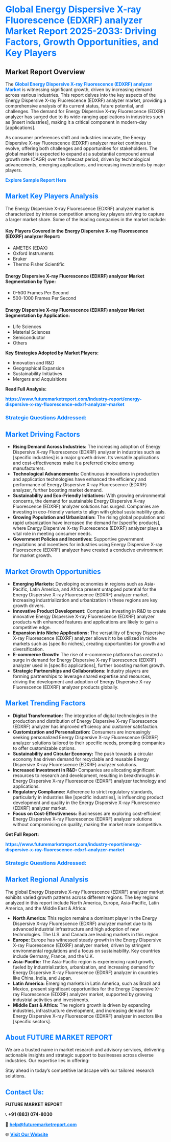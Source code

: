 <h1 style="color: #007BFF;">Global Energy Dispersive X-ray Fluorescence (EDXRF) analyzer Market Report 2025-2033: Driving Factors, Growth Opportunities, and Key Players</h1>

<section id="overview">
<h2>Market Report Overview</h2>
<p>The <a href="https://www.futuremarketreport.com/industry-report/energy-dispersive-x-ray-fluorescence-edxrf-analyzer-market" style="color: #007BFF; text-decoration: none;"><strong>Global Energy Dispersive X-ray Fluorescence (EDXRF) analyzer Market</strong></a> is witnessing significant growth, driven by increasing demand across various industries. This report delves into the key aspects of the Energy Dispersive X-ray Fluorescence (EDXRF) analyzer market, providing a comprehensive analysis of its current status, future potential, and challenges. The demand for Energy Dispersive X-ray Fluorescence (EDXRF) analyzer has surged due to its wide-ranging applications in industries such as [insert industries], making it a critical component in modern-day [applications].</p>
<p>As consumer preferences shift and industries innovate, the Energy Dispersive X-ray Fluorescence (EDXRF) analyzer market continues to evolve, offering both challenges and opportunities for stakeholders. The global market is expected to expand at a substantial compound annual growth rate (CAGR) over the forecast period, driven by technological advancements, emerging applications, and increasing investments by major players.</p>
</section>

<section id="overview">
<p><a href="https://www.futuremarketreport.com/request-sample/reportId=31843" style="color: #007BFF; text-decoration: none;"><strong>Explore Sample Report Here</strong></a></p>
</section>

<section id="key-players">
<h2 style="color: #007BFF;">Market Key Players Analysis</h2>
<p>The Energy Dispersive X-ray Fluorescence (EDXRF) analyzer market is characterized by intense competition among key players striving to capture a larger market share. Some of the leading companies in the market include:</p>
<h4>Key Players Covered in the Energy Dispersive X-ray Fluorescence (EDXRF) analyzer Report:</h4>
<ul><li>AMETEK (EDAX)</li><li>Oxford Instruments</li><li>Bruker</li><li>Thermo Fisher Scientific</li></ul>
<h4>Energy Dispersive X-ray Fluorescence (EDXRF) analyzer Market Segmentation by Type:</h4>
<ul><li>0-500 Frames Per Second</li><li>500-1000 Frames Per Second</li></ul>

<h4>Energy Dispersive X-ray Fluorescence (EDXRF) analyzer Market Segmentation by Application:</h4>
<ul><li>Life Sciences</li><li>Material Sciences</li><li>Semiconductor</li><li>Others</li></ul>
<p><strong>Key Strategies Adopted by Market Players:</strong></p>
<ul>
<li>Innovation and R&D</li>
<li>Geographical Expansion</li>
<li>Sustainability Initiatives</li>
<li>Mergers and Acquisitions</li>
</ul>
</section>

<section>
<p><strong>Read Full Analysis: </strong></p><a href="https://www.futuremarketreport.com/industry-report/energy-dispersive-x-ray-fluorescence-edxrf-analyzer-market" style="color: #007BFF; text-decoration: none;"><strong>https://www.futuremarketreport.com/industry-report/energy-dispersive-x-ray-fluorescence-edxrf-analyzer-market</strong></a>
<h3 style="color: #007BFF;">Strategic Questions Addressed:</h3>
</section>

<section id="driving-factors">
<h2 style="color: #007BFF;">Market Driving Factors</h2>
<ul>
<li><strong>Rising Demand Across Industries:</strong> The increasing adoption of Energy Dispersive X-ray Fluorescence (EDXRF) analyzer in industries such as [specific industries] is a major growth driver. Its versatile applications and cost-effectiveness make it a preferred choice among manufacturers.</li>
<li><strong>Technological Advancements:</strong> Continuous innovations in production and application technologies have enhanced the efficiency and performance of Energy Dispersive X-ray Fluorescence (EDXRF) analyzer, further boosting market demand.</li>
<li><strong>Sustainability and Eco-Friendly Initiatives:</strong> With growing environmental concerns, the demand for sustainable Energy Dispersive X-ray Fluorescence (EDXRF) analyzer solutions has surged. Companies are investing in eco-friendly variants to align with global sustainability goals.</li>
<li><strong>Growing Population and Urbanization:</strong> The rising global population and rapid urbanization have increased the demand for [specific products], where Energy Dispersive X-ray Fluorescence (EDXRF) analyzer plays a vital role in meeting consumer needs.</li>
<li><strong>Government Policies and Incentives:</strong> Supportive government regulations and incentives for industries using Energy Dispersive X-ray Fluorescence (EDXRF) analyzer have created a conducive environment for market growth.</li>
</ul>
</section>

<section id="growth-opportunities">
<h2 style="color: #007BFF;">Market Growth Opportunities</h2>
<ul>
<li><strong>Emerging Markets:</strong> Developing economies in regions such as Asia-Pacific, Latin America, and Africa present untapped potential for the Energy Dispersive X-ray Fluorescence (EDXRF) analyzer market. Increasing industrialization and urbanization in these regions are key growth drivers.</li>
<li><strong>Innovative Product Development:</strong> Companies investing in R&D to create innovative Energy Dispersive X-ray Fluorescence (EDXRF) analyzer products with enhanced features and applications are likely to gain a competitive edge.</li>
<li><strong>Expansion into Niche Applications:</strong> The versatility of Energy Dispersive X-ray Fluorescence (EDXRF) analyzer allows it to be utilized in niche markets such as [specific niches], creating opportunities for growth and diversification.</li>
<li><strong>E-commerce Growth:</strong> The rise of e-commerce platforms has created a surge in demand for Energy Dispersive X-ray Fluorescence (EDXRF) analyzer used in [specific applications], further boosting market growth.</li>
<li><strong>Strategic Partnerships and Collaborations:</strong> Industry players are forming partnerships to leverage shared expertise and resources, driving the development and adoption of Energy Dispersive X-ray Fluorescence (EDXRF) analyzer products globally.</li>
</ul>
</section>

<section id="trending-factors">
<h2 style="color: #007BFF;">Market Trending Factors</h2>
<ul>
<li><strong>Digital Transformation:</strong> The integration of digital technologies in the production and distribution of Energy Dispersive X-ray Fluorescence (EDXRF) analyzer has improved efficiency and customer satisfaction.</li>
<li><strong>Customization and Personalization:</strong> Consumers are increasingly seeking personalized Energy Dispersive X-ray Fluorescence (EDXRF) analyzer solutions tailored to their specific needs, prompting companies to offer customizable options.</li>
<li><strong>Sustainability and Circular Economy:</strong> The push towards a circular economy has driven demand for recyclable and reusable Energy Dispersive X-ray Fluorescence (EDXRF) analyzer solutions.</li>
<li><strong>Increased Investment in R&D:</strong> Companies are allocating significant resources to research and development, resulting in breakthroughs in Energy Dispersive X-ray Fluorescence (EDXRF) analyzer technology and applications.</li>
<li><strong>Regulatory Compliance:</strong> Adherence to strict regulatory standards, particularly in industries like [specific industries], is influencing product development and quality in the Energy Dispersive X-ray Fluorescence (EDXRF) analyzer market.</li>
<li><strong>Focus on Cost-Effectiveness:</strong> Businesses are exploring cost-efficient Energy Dispersive X-ray Fluorescence (EDXRF) analyzer solutions without compromising on quality, making the market more competitive.</li>
</ul>
</section>

<section>
<p><strong>Get Full Report: </strong></p><a href="https://www.futuremarketreport.com/industry-report/energy-dispersive-x-ray-fluorescence-edxrf-analyzer-market" style="color: #007BFF; text-decoration: none;"><strong>https://www.futuremarketreport.com/industry-report/energy-dispersive-x-ray-fluorescence-edxrf-analyzer-market</strong></a>
<h3 style="color: #007BFF;">Strategic Questions Addressed:</h3>
</section>


<section id="regional-analysis">
<h2 style="color: #007BFF;">Market Regional Analysis</h2>
<p>The global Energy Dispersive X-ray Fluorescence (EDXRF) analyzer market exhibits varied growth patterns across different regions. The key regions analyzed in this report include North America, Europe, Asia-Pacific, Latin America, and the Middle East & Africa:</p>
<ul>
<li><strong>North America:</strong> This region remains a dominant player in the Energy Dispersive X-ray Fluorescence (EDXRF) analyzer market due to its advanced industrial infrastructure and high adoption of new technologies. The U.S. and Canada are leading markets in this region.</li>
<li><strong>Europe:</strong> Europe has witnessed steady growth in the Energy Dispersive X-ray Fluorescence (EDXRF) analyzer market, driven by stringent environmental regulations and a focus on sustainability. Key countries include Germany, France, and the U.K.</li>
<li><strong>Asia-Pacific:</strong> The Asia-Pacific region is experiencing rapid growth, fueled by industrialization, urbanization, and increasing demand for Energy Dispersive X-ray Fluorescence (EDXRF) analyzer in countries like China, India, and Japan.</li>
<li><strong>Latin America:</strong> Emerging markets in Latin America, such as Brazil and Mexico, present significant opportunities for the Energy Dispersive X-ray Fluorescence (EDXRF) analyzer market, supported by growing industrial activities and investments.</li>
<li><strong>Middle East & Africa:</strong> The region’s growth is driven by expanding industries, infrastructure development, and increasing demand for Energy Dispersive X-ray Fluorescence (EDXRF) analyzer in sectors like [specific sectors].</li>
</ul>
</section>

<footer>
<h2 style="color: #007BFF;">About FUTURE MARKET REPORT</h2>
<p>We are a trusted name in market research and advisory services, delivering actionable insights and strategic support to businesses across diverse industries. Our expertise lies in offering:</p>

<p>Stay ahead in today’s competitive landscape with our tailored research solutions.</p>

<h2 style="color: #007BFF;">Contact Us:</h2>
<p><strong>FUTURE MARKET REPORT</strong></p>
<p>📞 <strong>+91 (883) 074-8030</strong></p>
<p>📧 <strong><a href="mailto:help@futuremarketreport.com" style="color: #007BFF;">help@futuremarketreport.com</a></strong></p>
<p>🌐 <strong><a href="https://www.futuremarketreport.com/" style="color: #007BFF;">Visit Our Website</a></strong></p>
</footer>